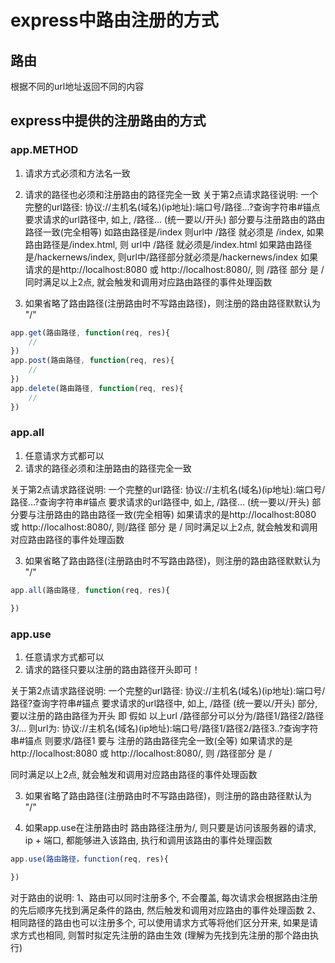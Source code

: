 # express中路由注册的方式

## 路由
根据不同的url地址返回不同的内容

## express中提供的注册路由的方式
### app.METHOD
1. 请求方式必须和方法名一致
2. 请求的路径也必须和注册路由的路径完全一致
关于第2点请求路径说明:
   一个完整的url路径: 协议://主机名(域名)(ip地址):端口号/路径...?查询字符串#锚点
   要求请求的url路径中, 如上, /路径... (统一要以/开头) 部分要与注册路由的路由路径一致(完全相等)
   如路由路径是/index 则url中 /路径 就必须是 /index, 如果路由路径是/index.html, 则 url中 /路径 就必须是/index.html
   如果路由路径是/hackernews/index, 则url中/路径部分就必须是/hackernews/index
   如果请求的是http://localhost:8080 或 http://localhost:8080/, 则 /路径 部分 是 /
同时满足以上2点, 就会触发和调用对应路由路径的事件处理函数

3. 如果省略了路由路径(注册路由时不写路由路径)，则注册的路由路径默默认为 "/"

```js
app.get(路由路径, function(req, res){
    //
})
app.post(路由路径, function(req, res){
    //
})
app.delete(路由路径, function(req, res){
    //
})
```

### app.all
1. 任意请求方式都可以
2. 请求的路径必须和注册路由的路径完全一致

关于第2点请求路径说明:
   一个完整的url路径: 协议://主机名(域名)(ip地址):端口号/路径...?查询字符串#锚点
   要求请求的url路径中, 如上, /路径... (统一要以/开头) 部分要与注册路由的路由路径一致(完全相等)
   如果请求的是http://localhost:8080 或 http://localhost:8080/, 则/路径 部分 是 /
同时满足以上2点, 就会触发和调用对应路由路径的事件处理函数

3. 如果省略了路由路径(注册路由时不写路由路径)，则注册的路由路径默默认为 "/"

```js
app.all(路由路径, function(req, res){

})
```

### app.use
1. 任意请求方式都可以
2. 请求的路径只要以注册的路由路径开头即可！

关于第2点请求路径说明:
   一个完整的url路径: 协议://主机名(域名)(ip地址):端口号/路径?查询字符串#锚点
   要求请求的url路径中, 如上, /路径 (统一要以/开头) 部分, 要以注册的路由路径为开头
   即 假如 
      以上url /路径部分可以分为/路径1/路径2/路径3/...
      则url为: 协议://主机名(域名)(ip地址):端口号/路径1/路径2/路径3..?查询字符串#锚点
      则要求/路径1 要与 注册的路由路径完全一致(全等)
   如果请求的是http://localhost:8080 或 http://localhost:8080/, 则 /路径部分 是 /

同时满足以上2点, 就会触发和调用对应路由路径的事件处理函数

3. 如果省略了路由路径(注册路由时不写路由路径)，则注册的路由路径默认为 "/"

4. 如果app.use在注册路由时 路由路径注册为/, 则只要是访问该服务器的请求, ip + 端口, 都能够进入该路由, 执行和调用该路由的事件处理函数

```js
app.use(路由路径，function(req, res){

})
```

对于路由的说明: 
1、路由可以同时注册多个, 不会覆盖, 每次请求会根据路由注册的先后顺序先找到满足条件的路由, 然后触发和调用对应路由的事件处理函数
2、相同路径的路由也可以注册多个, 可以使用请求方式等将他们区分开来, 如果是请求方式也相同, 则暂时拟定先注册的路由生效 (理解为先找到先注册的那个路由执行)
